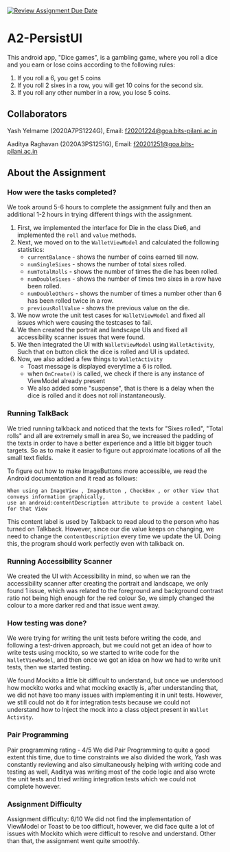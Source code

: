 [![Review Assignment Due Date](https://classroom.github.com/assets/deadline-readme-button-24ddc0f5d75046c5622901739e7c5dd533143b0c8e959d652212380cedb1ea36.svg)](https://classroom.github.com/a/tI1Hnuga)
# A2-PersistUI

This android app, "Dice games", is a gambling game, where you roll a dice and you earn or lose coins according to the following rules:
1. If you roll a 6, you get 5 coins
2. If you roll 2 sixes in a row, you will get 10 coins for the second six.
3. If you roll any other number in a row, you lose 5 coins.

## Collaborators
Yash Yelmame (2020A7PS1224G), Email: f20201224@goa.bits-pilani.ac.in

Aaditya Raghavan (2020A3PS1251G), Email: f20201251@goa.bits-pilani.ac.in

## About the Assignment

### How were the tasks completed?

We took around 5-6 hours to complete the assignment fully and then an additional 1-2 hours in trying different things 
with the assignment.

1. First, we implemented the interface for Die in the class Die6, and implemented the `roll` and `value` methods.
2. Next, we moved on to the `WalletViewModel` and calculated the following statistics:
    * `currentBalance` - shows the number of coins earned till now.
    * `numSingleSixes` - shows the number of total sixes rolled.
    * `numTotalRolls` - shows the number of times the die has been rolled.
    * `numDoubleSixes` - shows the number of times two sixes in a row have been rolled.
    * `numDoubleOthers` - shows the number of times a number other than 6 has been rolled twice in a row.
    * `previousRollValue` - shows the previous value on the die.
3. We now wrote the unit test cases for `WalletViewModel` and fixed all issues which were causing the testcases to fail.
4. We then created the portrait and landscape UIs and fixed all accessibility scanner issues that were found.
5. We then integrated the UI with `WalletViewModel` using `WalletActivity`, Such that on button click the dice is rolled and UI 
is updated.
6. Now, we also added a few things to `WalletActivity`
    * Toast message is displayed everytime a 6 is rolled.
    * when `OnCreate()` is called, we check if there is any instance of ViewModel already present
    * We also added some "suspense", that is there is a delay when the dice is rolled and it does not roll instantaneously.

### Running TalkBack

We tried running talkback and noticed that the texts for "Sixes rolled", "Total rolls" and all are extremely small in area
So, we increased the padding of the texts in order to have a better experience and a little bit bigger touch targets. So as to
make it easier to figure out approximate locations of all the small text fields.

To figure out how to make ImageButtons more accessible, we read the Android documentation and it read as follows:
```
When using an ImageView , ImageButton , CheckBox , or other View that conveys information graphically, 
use an android:contentDescription attribute to provide a content label for that View
```

This content label is used by Talkback to read aloud to the person who has turned on Talkback. However, since our die
value keeps on changing, we need to change the `contentDescription` every time we update the UI. Doing this, the program should work
perfectly even with talkback on.

### Running Accessibility Scanner

We created the UI with Accessibility in mind, so when we ran the accessibility scanner after creating the portrait and landscape,
we only found 1 issue, which was related to the foreground and background contrast ratio not being high enough for the red colour
So, we simply changed the colour to a more darker red and that issue went away.

### How testing was done?

We were trying for writing the unit tests before writing the code, and following a test-driven approach, but we could not get an idea
of how to write tests using mockito, so we started to write code for the `WalletViewModel`, and then once we got an idea on how
we had to write unit tests, then we started testing.

We found Mockito a little bit difficult to understand, but once we understood how mockito works and what mocking exactly is, after understanding
that, we did not have too many issues with implementing it in unit tests. However, we still could not do it for integration tests because we could not 
understand how to Inject the mock into a class object present in `Wallet Activity`.

### Pair Programming

Pair programming rating - 4/5
We did Pair Programming to quite a good extent this time, due to time constraints we also divided the work, Yash was constantly reviewing
and also simultaneously helping with writing code and testing as well, Aaditya was writing most of the code logic and also wrote the unit tests 
and tried writing integration tests which we could not complete however.

### Assignment Difficulty

Assignment difficulty: 6/10
We did not find the implementation of ViewModel or Toast to be too difficult, however, we did face quite
a lot of issues with Mockito which were difficult to resolve and understand. Other than that, the assignment
went quite smoothly.